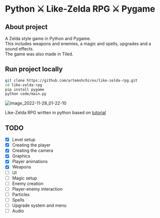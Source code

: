 # Python ⚔ Like-Zelda RPG ⚔ Pygame

## About project

A Zelda style game in Python and Pygame.\
This includes weapons and enemies, a magic and spells, upgrades and a sound effects.\
The game was also made in Tiled.

## Run project locally

```bash
git clone https://github.com/artemshchirov/like-zelda-rpg.git
cd like-zelda-rpg
pip install pygame
python code/main.py
```

![image_2022-11-28_01-22-10](https://user-images.githubusercontent.com/78075439/204165230-b9c48243-f1b8-4906-8088-5a5233865587.png)

Like-Zelda RPG written in python based on [tutorial](https://www.youtube.com/watch?v=QU1pPzEGrqw)

## TODO

- [x] Level setup
- [x] Creating the player
- [x] Creating the camera
- [x] Graphics
- [x] Player animations
- [x] Weapons
- [ ] UI
- [ ] Magic setup
- [ ] Enemy creation
- [ ] Player-enemy interaction
- [ ] Particles
- [ ] Spells
- [ ] Upgrade system and menu
- [ ] Audio
